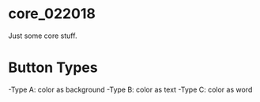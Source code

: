 # core_022018
Just some core stuff.


# Button Types 
-Type A: color as background
-Type B: color as text
-Type C: color as word